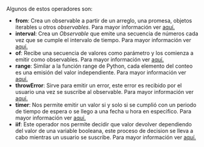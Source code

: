 Algunos de estos operadores son:

- **from**: Crea un observable a partir de un arreglo, una promesa, objetos iterables u otros *observables*. Para mayor información ver [aquí.](https://rxjs.dev/api/index/function/from)
- **interval**: Crea un *Observable* que emite una secuencia de números cada vez que se cumple el intervalo de tiempo. Para mayor información ver [aquí.](https://rxjs.dev/api/index/function/interval)
- **of**: Recibe una secuencia de valores como parámetro y los comienza a emitir como observables. Para mayor información ver [aquí.](https://rxjs.dev/api/index/function/of)
- **range**: Similar a la función range de Python, cada elemento del conteo es una emisión del valor independiente. Para mayor información ver [aquí.](https://rxjs.dev/api/index/function/range)
- **throwError**: Sirve para emitir un error, este error es recibido por el usuario una vez se suscribe al observable. Para mayor información ver [aquí.](https://rxjs.dev/api/index/function/throwError)
- **timer**: Nos permite emitir un valor si y solo si se cumplió con un periodo de tiempo de espera o se llego a una fecha u hora en especifico. Para mayor información ver [aquí.](https://rxjs.dev/api/index/function/timer)
- **iif**: Este operador nos permite decidir que valor devolver dependiendo del valor de una variable booleana, este proceso de decision se lleva a cabo mientras un usuario se suscribe. Para mayor información ver [aquí.](https://rxjs.dev/api/index/function/iif)